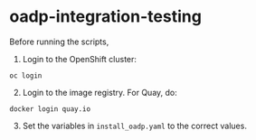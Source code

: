 # oadp-integration-testing

Before running the scripts,

1. Login to the OpenShift cluster: 
```
oc login
```
2. Login to the image registry. For Quay, do:
```
docker login quay.io
```
3. Set the variables in `install_oadp.yaml` to the correct values.
